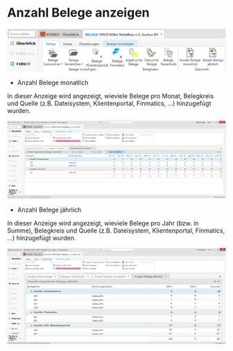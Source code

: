 # Anzahl Belege anzeigen

![](img/image55.png)

-   Anzahl Belege monatlich

In dieser Anzeige wird angezeigt, wieviele Belege pro Monat, Belegkreis
und Quelle (z.B. Dateisystem, Klientenportal, Finmatics, …) hinzugefügt
wurden.  
  
![](img/image56.png)

-   Anzahl Belege jährlich

In dieser Anzeige wird angezeigt, wieviele Belege pro Jahr (bzw. in
Summe), Belegkreis und Quelle (z.B. Dateisystem, Klientenportal,
Finmatics, …) hinzugefügt wurden.  
  
![](img/image57.png)